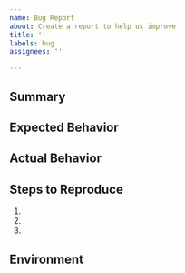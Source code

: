 ```yaml
---
name: Bug Report
about: Create a report to help us improve
title: ''
labels: bug
assignees: ''

---
```


Summary
--

<!-- Tell us what the bug is -->

Expected Behavior
--

<!--- Tell us what should happen -->

Actual Behavior
--

<!--- Tell us what happens instead of the expected behavior -->

Steps to Reproduce
--

1.
2.
3.

Environment
--

<!-- Tell us where on the platform it happens -->
